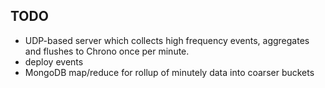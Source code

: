 TODO
------------

 - UDP-based server which collects high frequency events, aggregates and flushes to Chrono once per minute.
 - deploy events
 - MongoDB map/reduce for rollup of minutely data into coarser buckets